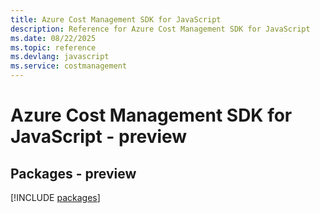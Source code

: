 ```yaml
---
title: Azure Cost Management SDK for JavaScript
description: Reference for Azure Cost Management SDK for JavaScript
ms.date: 08/22/2025
ms.topic: reference
ms.devlang: javascript
ms.service: costmanagement
---
```

# Azure Cost Management SDK for JavaScript - preview
## Packages - preview
[!INCLUDE [packages](cost-management-index.md)]